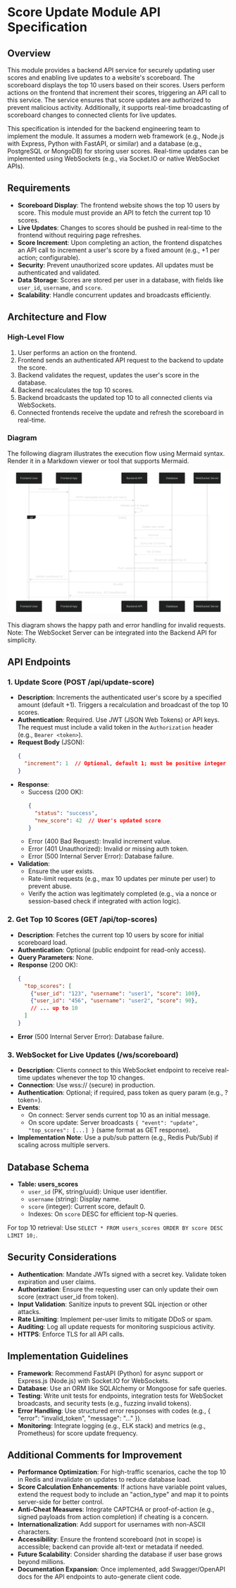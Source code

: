 # Score Update Module API Specification

## Overview

This module provides a backend API service for securely updating user scores and enabling live updates to a website's scoreboard. The scoreboard displays the top 10 users based on their scores. Users perform actions on the frontend that increment their scores, triggering an API call to this service. The service ensures that score updates are authorized to prevent malicious activity. Additionally, it supports real-time broadcasting of scoreboard changes to connected clients for live updates.

This specification is intended for the backend engineering team to implement the module. It assumes a modern web framework (e.g., Node.js with Express, Python with FastAPI, or similar) and a database (e.g., PostgreSQL or MongoDB) for storing user scores. Real-time updates can be implemented using WebSockets (e.g., via Socket.IO or native WebSocket APIs).

## Requirements

- **Scoreboard Display**: The frontend website shows the top 10 users by score. This module must provide an API to fetch the current top 10 scores.
- **Live Updates**: Changes to scores should be pushed in real-time to the frontend without requiring page refreshes.
- **Score Increment**: Upon completing an action, the frontend dispatches an API call to increment a user's score by a fixed amount (e.g., +1 per action; configurable).
- **Security**: Prevent unauthorized score updates. All updates must be authenticated and validated.
- **Data Storage**: Scores are stored per user in a database, with fields like `user_id`, `username`, and `score`.
- **Scalability**: Handle concurrent updates and broadcasts efficiently.

## Architecture and Flow

### High-Level Flow

1. User performs an action on the frontend.
2. Frontend sends an authenticated API request to the backend to update the score.
3. Backend validates the request, updates the user's score in the database.
4. Backend recalculates the top 10 scores.
5. Backend broadcasts the updated top 10 to all connected clients via WebSockets.
6. Connected frontends receive the update and refresh the scoreboard in real-time.

### Diagram

The following diagram illustrates the execution flow using Mermaid syntax. Render it in a Markdown viewer or tool that supports Mermaid.

![alt text](mermaid-diagram.svg "Diagram")

This diagram shows the happy path and error handling for invalid requests. Note: The WebSocket Server can be integrated into the Backend API for simplicity.

## API Endpoints

### 1. Update Score (POST /api/update-score)

- **Description**: Increments the authenticated user's score by a specified amount (default +1). Triggers a recalculation and broadcast of the top 10 scores.
- **Authentication**: Required. Use JWT (JSON Web Tokens) or API keys. The request must include a valid token in the `Authorization` header (e.g., `Bearer <token>`).
- **Request Body** (JSON):
  ```json
  {
    "increment": 1  // Optional, default 1; must be positive integer
  }
  ```
- **Response**:
  - Success (200 OK):
    ```json
    {
      "status": "success",
      "new_score": 42  // User's updated score
    }
    ```
  - Error (400 Bad Request): Invalid increment value.
  - Error (401 Unauthorized): Invalid or missing auth token.
  - Error (500 Internal Server Error): Database failure.
- **Validation**:
  - Ensure the user exists.
  - Rate-limit requests (e.g., max 10 updates per minute per user) to prevent abuse.
  - Verify the action was legitimately completed (e.g., via a nonce or session-based check if integrated with action logic).

### 2. Get Top 10 Scores (GET /api/top-scores)

- **Description**: Fetches the current top 10 users by score for initial scoreboard load.
- **Authentication**: Optional (public endpoint for read-only access).
- **Query Parameters**: None.
- **Response** (200 OK):
  ```json
  {
    "top_scores": [
      {"user_id": "123", "username": "user1", "score": 100},
      {"user_id": "456", "username": "user2", "score": 90},
      // ... up to 10
    ]
  }
  ```
- **Error** (500 Internal Server Error): Database failure.

### 3. WebSocket for Live Updates (/ws/scoreboard)

- **Description**: Clients connect to this WebSocket endpoint to receive real-time updates whenever the top 10 changes.
- **Connection**: Use wss:// (secure) in production.
- **Authentication**: Optional; if required, pass token as query param (e.g., ?token=<jwt>).
- **Events**:
  - On connect: Server sends current top 10 as an initial message.
  - On score update: Server broadcasts `{ "event": "update", "top_scores": [...] }` (same format as GET response).
- **Implementation Note**: Use a pub/sub pattern (e.g., Redis Pub/Sub) if scaling across multiple servers.

## Database Schema

- **Table: users_scores**
  - `user_id` (PK, string/uuid): Unique user identifier.
  - `username` (string): Display name.
  - `score` (integer): Current score, default 0.
  - Indexes: On `score` DESC for efficient top-N queries.

For top 10 retrieval: Use `SELECT * FROM users_scores ORDER BY score DESC LIMIT 10;`.

## Security Considerations

- **Authentication**: Mandate JWTs signed with a secret key. Validate token expiration and user claims.
- **Authorization**: Ensure the requesting user can only update their own score (extract user_id from token).
- **Input Validation**: Sanitize inputs to prevent SQL injection or other attacks.
- **Rate Limiting**: Implement per-user limits to mitigate DDoS or spam.
- **Auditing**: Log all update requests for monitoring suspicious activity.
- **HTTPS**: Enforce TLS for all API calls.

## Implementation Guidelines

- **Framework**: Recommend FastAPI (Python) for async support or Express.js (Node.js) with Socket.IO for WebSockets.
- **Database**: Use an ORM like SQLAlchemy or Mongoose for safe queries.
- **Testing**: Write unit tests for endpoints, integration tests for WebSocket broadcasts, and security tests (e.g., fuzzing invalid tokens).
- **Error Handling**: Use structured error responses with codes (e.g., { "error": "invalid_token", "message": "..." }).
- **Monitoring**: Integrate logging (e.g., ELK stack) and metrics (e.g., Prometheus) for score update frequency.

## Additional Comments for Improvement

- **Performance Optimization**: For high-traffic scenarios, cache the top 10 in Redis and invalidate on updates to reduce database load.
- **Score Calculation Enhancements**: If actions have variable point values, extend the request body to include an "action_type" and map it to points server-side for better control.
- **Anti-Cheat Measures**: Integrate CAPTCHA or proof-of-action (e.g., signed payloads from action completion) if cheating is a concern.
- **Internationalization**: Add support for usernames with non-ASCII characters.
- **Accessibility**: Ensure the frontend scoreboard (not in scope) is accessible; backend can provide alt-text or metadata if needed.
- **Future Scalability**: Consider sharding the database if user base grows beyond millions.
- **Documentation Expansion**: Once implemented, add Swagger/OpenAPI docs for the API endpoints to auto-generate client code.